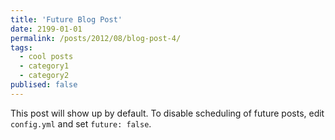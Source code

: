 ```yaml
---
title: 'Future Blog Post'
date: 2199-01-01
permalink: /posts/2012/08/blog-post-4/
tags:
  - cool posts
  - category1
  - category2
publised: false
---
```


This post will show up by default. To disable scheduling of future posts, edit `config.yml` and set `future: false`. 
